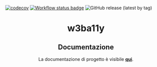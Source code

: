 [![codecov](https://codecov.io/gh/Rikicavaz77/w3ba11y/graph/badge.svg?token=1CR8AZRW61)](https://codecov.io/gh/Rikicavaz77/w3ba11y)
[![Workflow status badge](https://github.com/Rikicavaz77/w3ba11y/actions/workflows/test.yml/badge.svg)](https://github.com/Rikicavaz77/w3ba11y/actions/workflows/test.yml)
![GitHub release (latest by tag)](https://img.shields.io/github/v/release/Rikicavaz77/w3ba11y)

<h1 align="center">w3ba11y</h1>
<h2 align="center">Documentazione</h2>
<p align="center">La documentazione di progetto è visibile <a href="https://github.com/Rikicavaz77/Stage-Docs" target="_blank"><b>qui</b></a>.</p>
